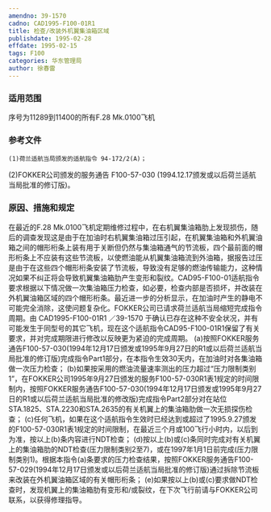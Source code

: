 ```yaml
---
amendno: 39-1570
cadno: CAD1995-F100-01R1
title: 检查/改装外机翼集油箱区域
publishdate: 1995-02-28
effdate: 1995-02-15
tags: F100
categories: 华东管理局
author: 徐春雷
---
```


### 适用范围 
序号为11289到11400的所有F.28 Mk.0100飞机

### 参考文件
    (1)荷兰适航当局颁发的适航指令 94-172/2(A)；
 (2)FOKKER公司颁发的服务通告 F100-57-030 (1994.12.17颁发或以后荷兰适航当局批准的修订版)。

### 原因、措施和规定 
在最近的F.28 Mk.0100飞机定期维修过程中，在右机翼集油箱肋上发现损伤，随后的调查发现这是由于在加油时右机翼集油箱过压引起，在机翼集油箱和外机翼油箱之间的帽形桁条上装有用于关断但仍然与集油箱通气的节流板，四个最前面的帽形桁条上不应装有这些节流板，以使燃油能从机翼集油箱流到外油箱，据报告过压是由于在这些四个帽形桁条安装了节流板，导致没有足够的燃油传输能力，这种情况如果不纠正将会导致机翼集油箱肋产生变形和裂纹。CAD95-F100-01适航指令要求根据以下情况做一次集油箱压力检查，如必要，检查内部是否损坏，并改装在外机翼油箱区域的四个帽形桁条。最近进一步的分析显示，在加油时产生的静电不可能完全消除，这使问题复杂化。FOKKER公司已请求荷兰适航当局缩短完成指令周期。由
 CAD1995-F100-01R1 ／39-1570 
于确认已存在这种不安全状况，并有可能发生于同型号的其它飞机，现在这个适航指令CAD95-F100-01R1保留了有关要求，并对完成期限进行修改以反映更为紧迫的完成周期。 
    (a)按照FOKKER服务通告F100-57-030(1994年12月17日颁发或1995年9月27日的R1或以后荷兰适航当局批准的修订版)完成指令Part1部分，在本指令生效30天内，在加油时对各集油箱做一次压力检查； 
(b)如果按采用的燃油流量速率测出的压力超过“压力限制类别1”，在FOKKER公司1995年9月27日颁发的服务F100-57-030R1表1规定的时间限制内，按照FOKKER服务通告F100-57-030(1994年12月17日颁发或1995年9月27日的R1或以后荷兰适航当局批准的修改版)完成指令Part2部分对在站位STA.1825、STA.2230和STA.2635的有关机翼上的集油箱肋做一次无损探伤检查； 
(c)任何飞机，如果在这个适航指令生效时已经达到或超过了1995.9.27颁发的F100-57-030R1表1规定的时间限制，在最近三个月或100飞行小时内，以后到为准，按以上(b)条内容进行NDT检查； 
    (d)按以上(b)或(c)条同时完成对有关机翼上的集油箱肋的NDT检查(压力限制类别2至7)，或在1997年1月1日前完成(压力限制类别1)。根据本指令(a)条要求的压力检查结果，按照FOKKER服务通告F100-57-029(1994年12月17日颁发或以后荷兰适航当局批准的修订版)通过拆除节流板来改装在外机翼油箱区域的有关帽形桁条； 
(e)如果按以上(b)或(c)要求做NDT检查时，发现机翼上的集油箱肋有变形和/或裂纹，在下次飞行前请与FOKKER公司联系，以获得修理指导。


